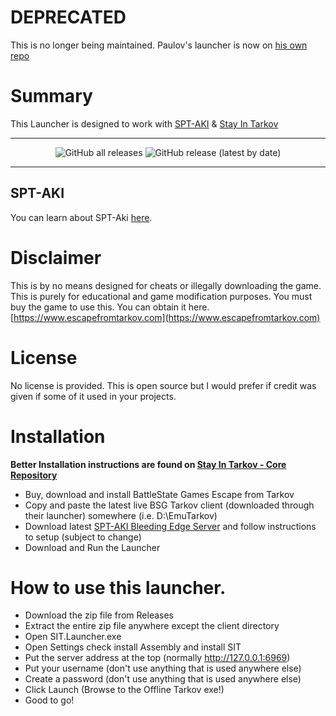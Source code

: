 ﻿# DEPRECATED

This is no longer being maintained. Paulov's launcher is now on [his own repo](https://github.com/paulov-t)

# Summary

This Launcher is designed to work with [SPT-AKI](https://dev.sp-tarkov.com/SPT-AKI/Server) & [Stay In Tarkov](https://github.com/stayintarkov/StayInTarkov.Client)

---

<div align=center>

![GitHub all releases](https://img.shields.io/github/downloads/stayintarkov/SIT.Launcher/total) ![GitHub release (latest by date)](https://img.shields.io/github/downloads/stayintarkov/SIT.Launcher/latest/total)

</div>

---

## SPT-AKI
You can learn about SPT-Aki [here](https://www.sp-tarkov.com/).

# Disclaimer

This is by no means designed for cheats or illegally downloading the game. This is purely for educational and game modification purposes. You must buy the game to use this. 
You can obtain it here. [https://www.escapefromtarkov.com](https://www.escapefromtarkov.com)

# License
No license is provided. This is open source but I would prefer if credit was given if some of it used in your projects.

# Installation
**Better Installation instructions are found on [Stay In Tarkov - Core Repository](https://github.com/stayintarkov/StayInTarkov.Client)**
- Buy, download and install BattleState Games Escape from Tarkov
- Copy and paste the latest live BSG Tarkov client (downloaded through their launcher) somewhere (i.e. D:\EmuTarkov)
- Download latest [SPT-AKI Bleeding Edge Server](https://dev.sp-tarkov.com/SPT-AKI/Server) and follow instructions to setup (subject to change)
- Download and Run the Launcher

# How to use this launcher.
- Download the zip file from Releases
- Extract the entire zip file anywhere  except the client directory 
- Open SIT.Launcher.exe
- Open Settings check install Assembly and install SIT
- Put the server address at the top (normally http://127.0.0.1:6969)
- Put your username (don't use anything that is used anywhere else)
- Create a password (don't use anything that is used anywhere else)
- Click Launch (Browse to the Offline Tarkov exe!)
- Good to go! 

